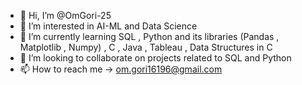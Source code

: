 - 👋 Hi, I’m @OmGori-25
- 👀 I’m interested in AI-ML and Data Science
- 🌱 I’m currently learning SQL , Python and its libraries (Pandas , Matplotlib , Numpy) , C , Java , Tableau , Data Structures in C 
- 💞️ I’m looking to collaborate on projects related to SQL and Python
- 📫 How to reach me -> om.gori16196@gmail.com

<!---
OmGori-25/OmGori-25 is a ✨ special ✨ repository because its `README.md` (this file) appears on your GitHub profile.
You can click the Preview link to take a look at your changes.
--->
